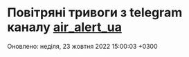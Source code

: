 # Повітряні тривоги з telegram каналу [air_alert_ua](https://t.me/air_alert_ua)

Оновлено:
неділя, 23 жовтня 2022 15:00:03 +0300
